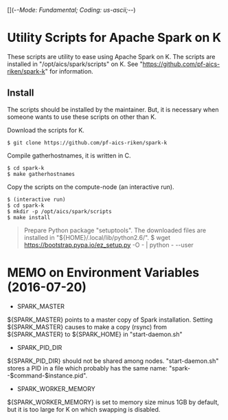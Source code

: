 [](-*-Mode: Fundamental; Coding: us-ascii;-*-)

# Utility Scripts for Apache Spark on K

These scripts are utility to ease using Apache Spark on K.  The
scripts are installed in "/opt/aics/spark/scripts" on K.  See
"https://github.com/pf-aics-riken/spark-k" for information.

## Install

The scripts should be installed by the maintainer.  But, it is
necessary when someone wants to use these scripts on other than K.

Download the scripts for K.

    $ git clone https://github.com/pf-aics-riken/spark-k

Compile gatherhostnames, it is written in C.

    $ cd spark-k
    $ make gatherhostnames

Copy the scripts on the compute-node (an interactive run).

    $ (interactive run)
    $ cd spark-k
    $ mkdir -p /opt/aics/spark/scripts
    $ make install

> Prepare Python package "setuptools".  The downloaded files are
installed in "${HOME}/.local/lib/python2.6/".
>    $ wget https://bootstrap.pypa.io/ez_setup.py -O - | python - --user

# MEMO on Environment Variables (2016-07-20)

* SPARK_MASTER

${SPARK_MASTER} points to a master copy of Spark
installation.  Setting ${SPARK_MASTER} causes to make a copy (rsync)
from ${SPARK_MASTER} to ${SPARK_HOME} in "start-daemon.sh"

* SPARK_PID_DIR

${SPARK_PID_DIR} should not be shared among nodes.  "start-daemon.sh"
stores a PID in a file which probably has the same name:
"spark--$command-$instance.pid".

* SPARK_WORKER_MEMORY

${SPARK_WORKER_MEMORY} is set to memory size minus 1GB by default, but
it is too large for K on which swapping is disabled.
